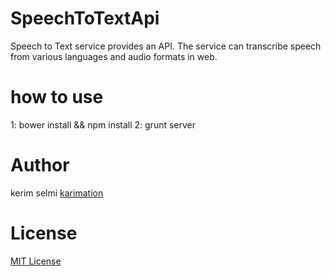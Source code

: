 # SpeechToTextApi

Speech to Text service provides an API. 
The service can transcribe speech from various languages and audio formats in web. 

# how to use
1: bower install && npm install
2: grunt server

# Author

kerim selmi <a href="http://www.karimation.com">karimation</a>

# License

<a href="LICENSE">MIT License</a>
